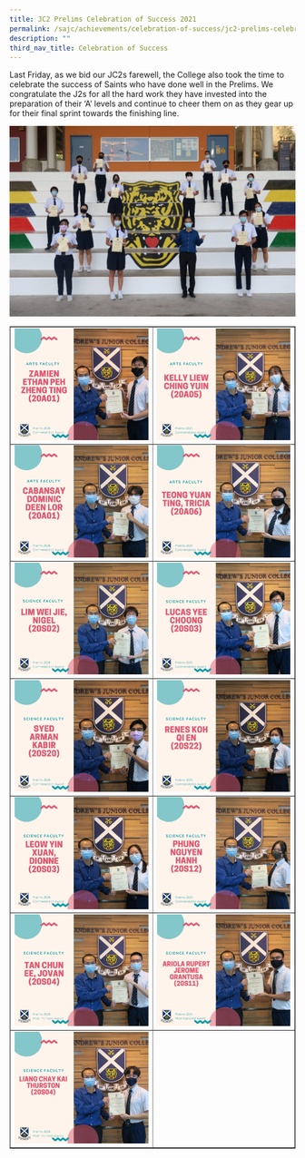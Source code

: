 ```yaml
---
title: JC2 Prelims Celebration of Success 2021
permalink: /sajc/achievements/celebration-of-success/jc2-prelims-celebration-of-success-2021/
description: ""
third_nav_title: Celebration of Success
---
```

<p>Last Friday, as we bid our JC2s farewell, the College also took the time to celebrate the success of Saints who have done well in the Prelims. We congratulate the J2s for all the hard work they have invested into the preparation of their &lsquo;A&rsquo; levels and continue to cheer them on as they gear up for their final sprint towards the finishing line.</p>
<img src="/images/jtwo1.jpg">
<table style="border-collapse: collapse; width: 100%;" border="1">
<tbody>
<tr>
<td style="width: 50%;"><img src="/images/jtwo2.png"></td>
<td style="width: 50%;"><img src="/images/jtwo3.png"></td>
</tr>
<tr>
<td style="width: 50%;"><img src="/images/jtwo4.png"></td>
<td style="width: 50%;"><img src="/images/jtwo5.png"></td>
</tr>
<tr>
<td style="width: 50%;"><img src="/images/jtwo6.png"></td>
<td style="width: 50%;"><img src="/images/jtwo7.png"></td>
</tr>
<tr>
<td style="width: 50%;"><img src="/images/jtwo8.png"></td>
<td style="width: 50%;"><img src="/images/jtwo9.png"></td>
</tr>
<tr>
<td style="width: 50%;"><img src="/images/jtwo10.png"></td>
<td style="width: 50%;"><img src="/images/jtwo11.png"></td>
</tr>
<tr>
<td style="width: 50%;"><img src="/images/jtwo12.png"></td>
<td style="width: 50%;"><img src="/images/jtwo13.png"></td>
</tr>
<tr>
<td style="width: 50%;"><img src="/images/jtwo14.png"></td>
<td style="width: 50%;">&nbsp;</td>
</tr>
</tbody>
</table>